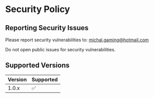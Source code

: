 # Security Policy

## Reporting Security Issues

Please report security vulnerabilities to: michal.gaming@hotmail.com

Do not open public issues for security vulnerabilities.

## Supported Versions

| Version | Supported          |
| ------- | ------------------ |
| 1.0.x   | :white_check_mark: |

